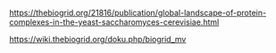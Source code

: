 https://thebiogrid.org/21816/publication/global-landscape-of-protein-complexes-in-the-yeast-saccharomyces-cerevisiae.html

https://wiki.thebiogrid.org/doku.php/biogrid_mv